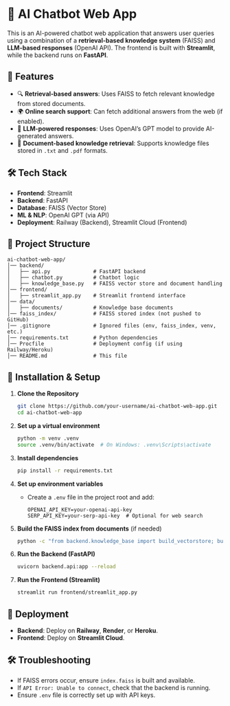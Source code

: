 # 🤖 AI Chatbot Web App

This is an AI-powered chatbot web application that answers user queries using a combination of a **retrieval-based knowledge system** (FAISS) and **LLM-based responses** (OpenAI API). The frontend is built with **Streamlit**, while the backend runs on **FastAPI**.

## 🚀 Features

- 🔍 **Retrieval-based answers**: Uses FAISS to fetch relevant knowledge from stored documents.
- 🌍 **Online search support**: Can fetch additional answers from the web (if enabled).
- 🧠 **LLM-powered responses**: Uses OpenAI’s GPT model to provide AI-generated answers.
- 📁 **Document-based knowledge retrieval**: Supports knowledge files stored in `.txt` and `.pdf` formats.

## 🛠️ Tech Stack

- **Frontend**: Streamlit
- **Backend**: FastAPI
- **Database**: FAISS (Vector Store)
- **ML & NLP**: OpenAI GPT (via API)
- **Deployment**: Railway (Backend), Streamlit Cloud (Frontend)

## 📂 Project Structure

```
ai-chatbot-web-app/
│── backend/
│   ├── api.py              # FastAPI backend
│   ├── chatbot.py          # Chatbot logic
│   ├── knowledge_base.py   # FAISS vector store and document handling
│── frontend/
│   ├── streamlit_app.py    # Streamlit frontend interface
│── data/
│   ├── documents/          # Knowledge base documents
│── faiss_index/            # FAISS stored index (not pushed to GitHub)
│── .gitignore              # Ignored files (env, faiss_index, venv, etc.)
│── requirements.txt        # Python dependencies
│── Procfile                # Deployment config (if using Railway/Heroku)
│── README.md               # This file
```

## 🔧 Installation & Setup

1. **Clone the Repository**
   ```sh
   git clone https://github.com/your-username/ai-chatbot-web-app.git
   cd ai-chatbot-web-app
   ```

2. **Set up a virtual environment**
   ```sh
   python -m venv .venv
   source .venv/bin/activate  # On Windows: .venv\Scripts\activate
   ```

3. **Install dependencies**
   ```sh
   pip install -r requirements.txt
   ```

4. **Set up environment variables**
   - Create a `.env` file in the project root and add:
     ```
     OPENAI_API_KEY=your-openai-api-key
     SERP_API_KEY=your-serp-api-key  # Optional for web search
     ```

5. **Build the FAISS index from documents** (if needed)
   ```sh
   python -c "from backend.knowledge_base import build_vectorstore; build_vectorstore('data/documents/')"
   ```

6. **Run the Backend (FastAPI)**
   ```sh
   uvicorn backend.api:app --reload
   ```

7. **Run the Frontend (Streamlit)**
   ```sh
   streamlit run frontend/streamlit_app.py
   ```

## 🚀 Deployment

- **Backend**: Deploy on **Railway**, **Render**, or **Heroku**.
- **Frontend**: Deploy on **Streamlit Cloud**.

## 🛠️ Troubleshooting

- If FAISS errors occur, ensure `index.faiss` is built and available.
- If `API Error: Unable to connect`, check that the backend is running.
- Ensure `.env` file is correctly set up with API keys.

